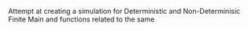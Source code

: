 Attempt at creating a simulation for Deterministic and Non-Determinisic Finite Main and functions related to the same
